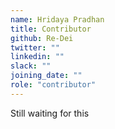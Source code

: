 ```yaml
---
name: Hridaya Pradhan
title: Contributor
github: Re-Dei
twitter: ""
linkedin: ""
slack: ""
joining_date: ""
role: "contributor"
---
```


Still waiting for this
